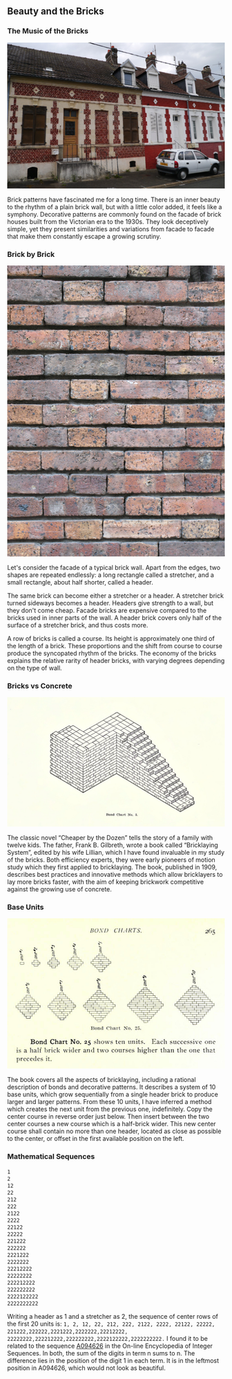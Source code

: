 ## Beauty and the Bricks

### The Music of the Bricks

![Brick Facade](brick-facade.jpg)

Brick patterns have fascinated me for a long time.
There is an inner beauty to the rhythm of a plain brick wall,
but with a little color added, it feels like a symphony.
Decorative patterns are commonly found on the facade of
brick houses built from the Victorian era to the 1930s.
They look deceptively simple, yet they present similarities
and variations from facade to facade that make them constantly
escape a growing scrutiny.

### Brick by Brick

![Brick Bond](brick-bond.jpg)

Let's consider the facade of a typical brick wall.
Apart from the edges, two shapes are repeated endlessly:
a long rectangle called a stretcher, and a small rectangle,
about half shorter, called a header.

The same brick can become either a stretcher or a header.
A stretcher brick turned sideways becomes a header.
Headers give strength to a wall, but they don't come cheap.
Facade bricks are expensive compared to the bricks used
in inner parts of the wall. A header brick covers only half
of the surface of a stretcher brick, and thus costs more.

A row of bricks is called a course. Its height is approximately
one third of the length of a brick. These proportions and the shift
from course to course produce the syncopated rhythm of the bricks.
The economy of the bricks explains the relative rarity of header
bricks, with varying degrees depending on the type of wall.

### Bricks vs Concrete

![Isometric view showing Flemish bond (exterior) and common bond (interior)](brick-bond-isometric-view.jpg)

The classic novel “Cheaper by the Dozen” tells the story of a
family with twelve kids. The father, Frank B. Gilbreth, wrote
a book called “Bricklaying System”, edited by his wife Lillian,
which I have found invaluable in my study of the bricks.
Both efficiency experts, they were early pioneers of motion study
which they first applied to bricklaying. The book, published in 1909,
describes best practices and innovative methods which allow bricklayers
to lay more bricks faster, with the aim of keeping brickwork competitive
against the growing use of concrete.

### Base Units

![Brick Units](brick-units.jpg)

The book covers all the aspects of bricklaying, including a rational
description of bonds and decorative patterns. It describes a system of
10 base units, which grow sequentially from a single header brick to
produce larger and larger patterns. From these 10 units, I have inferred
a method which creates the next unit from the previous one, indefinitely.
Copy the center course in reverse order just below. Then insert between the
two center courses a new course which is a half-brick wider. This new center
course shall contain no more than one header, located as close as possible to
the center, or offset in the first available position on the left.

### Mathematical Sequences

```
1
2
12
22
212
222
2122
2222
22122
22222
221222
222222
2221222
2222222
22212222
22222222
222212222
222222222
2222122222
2222222222
```

Writing a header as 1 and a stretcher as 2,
the sequence of center rows of the first 20 units is:
`1, 2, 12, 22, 212,
222, 2122, 2222, 22122, 22222,
221222,222222,2221222,2222222,22212222,
22222222,222212222,222222222,2222122222,2222222222.`
I found it to be related to the sequence [A094626](https://oeis.org/A094626)
in the On-line Encyclopedia of Integer Sequences.
In both, the sum of the digits in term n sums to n.
The difference lies in the position of the digit 1 in each term.
It is in the leftmost position in A094626,
which would not look as beautiful.
